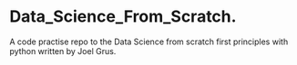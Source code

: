 # Data_Science_From_Scratch.
A code practise repo to the Data Science from scratch first principles with python written by Joel Grus.
